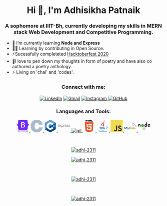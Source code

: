 <!-- Header-->

<h1 align="center">Hi 👋, I'm Adhisikha Patnaik</h1>
<h3 align="center">A sophomore at IIIT-Bh, currently developing my skills in MERN stack Web Development and Competitive Programming.</h3>

<!-- About me-->

- 🌱 I’m currently learning **Node and Express**
- 👨‍💻 Learning by contributing in Open Source.
- ⚡Sucessfully completeted [Hacktoberfest 2020](https://dev.to/badge/hacktoberfest-2020)
- 📝I love to pen down my thoughts in form of poetry and have also co authored a poetry anthology.
- ⚡ Living on 'chai' and 'codes'.

<!-- Profile-->

<h3 align="center">Connect with me:</h3>
<p align="center">
  <a href="https://www.linkedin.com/in/adhisikha-patnaik-412208192" target="blank"><img align="center" src="https://img.icons8.com/bubbles/50/000000/linkedin.png"  alt="LinkedIn"/></a>
 <a href="mailto:sikhaadhi2311@gmail.com"><img align="center" src="https://img.icons8.com/bubbles/50/000000/gmail.png" alt="Gmail"/></a>
  <a href="https://instagram.com/_spilt._.ink_" target="blank"><img align="center" src="https://img.icons8.com/bubbles/50/000000/instagram.png" alt="Instagram"/> </a>
  <a href="https://github.com/adhi_2311" target="blank"><img align="center" src="https://img.icons8.com/bubbles/50/000000/github.png" alt="GitHub"/></a>
</p>

<!-- Languages and Tools-->

<h3 align="center">Languages and Tools:</h3>
<p align="center"> <a href="https://getbootstrap.com" target="_blank"> <img src="https://raw.githubusercontent.com/devicons/devicon/master/icons/bootstrap/bootstrap-plain-wordmark.svg" alt="bootstrap" width="40" height="40"/> </a> <a href="https://www.cprogramming.com/" target="_blank"> <img src="https://raw.githubusercontent.com/devicons/devicon/master/icons/c/c-original.svg" alt="c" width="40" height="40"/> </a> <a href="https://www.w3schools.com/cpp/" target="_blank"> <img src="https://raw.githubusercontent.com/devicons/devicon/master/icons/cplusplus/cplusplus-original.svg" alt="cplusplus" width="40" height="40"/> </a> <a href="https://expressjs.com" target="_blank"> <img src="https://raw.githubusercontent.com/devicons/devicon/master/icons/express/express-original-wordmark.svg" alt="express" width="40" height="40"/> </a> <a href="https://git-scm.com/" target="_blank"> <img src="https://www.vectorlogo.zone/logos/git-scm/git-scm-icon.svg" alt="git" width="40" height="40"/> </a> <a href="https://www.w3.org/html/" target="_blank"> <img src="https://raw.githubusercontent.com/devicons/devicon/master/icons/html5/html5-original-wordmark.svg" alt="html5" width="40" height="40"/> </a> <a href="https://www.java.com" target="_blank"> <img src="https://raw.githubusercontent.com/devicons/devicon/master/icons/java/java-original.svg" alt="java" width="40" height="40"/> </a> <a href="https://developer.mozilla.org/en-US/docs/Web/JavaScript" target="_blank"> <img src="https://raw.githubusercontent.com/devicons/devicon/master/icons/javascript/javascript-original.svg" alt="javascript" width="40" height="40"/> </a> <a href="https://www.mysql.com/" target="_blank"> <img src="https://raw.githubusercontent.com/devicons/devicon/master/icons/mysql/mysql-original-wordmark.svg" alt="mysql" width="40" height="40"/> </a> <a href="https://nodejs.org" target="_blank"> <img src="https://raw.githubusercontent.com/devicons/devicon/master/icons/nodejs/nodejs-original-wordmark.svg" alt="nodejs" width="40" height="40"/ </a> 
</p>
<br>


<!-- Stats-->

<p align="center"> <img src="https://komarev.com/ghpvc/?username=adhi-2311&label=Profile%20views&color=0e75b6&style=flat" alt="adhi-2311" /> </p>
<p align="center"><img src="https://github-readme-stats.vercel.app/api/top-langs?username=adhi-2311&show_icons=true&locale=en&layout=compact" alt="adhi-2311" /></p>
<br>
<p align="center"><img src="https://github-readme-stats.vercel.app/api?username=adhi-2311&show_icons=true&locale=en" alt="adhi-2311" /></p>
<br>
<p align="center"><img src="https://github-readme-streak-stats.herokuapp.com/?user=adhi-2311&" alt="adhi-2311" /></p>
                                                                                                            
